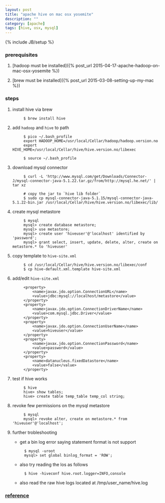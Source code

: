 ```yaml
---
layout: post
title: "apache hive on mac osx yosemite"
description: ""
category: [apache]
tags: [hive, osx, mysql]
---
```

{% include JB/setup %}


### prerequisites

1. [hadoop must be installed]({% post_url 2015-04-17-apache-hadoop-on-mac-osx-yosemite %})

1. [brew must be installed]({% post_url 2015-03-08-setting-up-my-mac %})

### steps

1. install hive via brew

            $ brew install hive

1. add `hadoop` and `hive` to path

            $ pico ~/.bash_profile
            export HADOOP_HOME=/usr/local/Cellar/hadoop/hadoop.version.no
            export HIVE_HOME=/usr/local/Cellar/hive/hive.version.no/libexec

            $ source ~/.bash_profile

1. download mysql connector

            $ curl -L 'http://www.mysql.com/get/Downloads/Connector-J/mysql-connector-java-5.1.22.tar.gz/from/http://mysql.he.net/' | tar xz

            # copy the jar to `hive lib folder`
            $ sudo cp mysql-connector-java-5.1.15/mysql-connector-java-5.1.22-bin.jar /usr/local/Cellar/hive/hive.version.no/libexec/lib/

1. create mysql metastore

            $ mysql
            mysql> create database metastore;
            mysql> use metastore;
            mysql> create user 'hiveuser'@'localhost' identified by 'password';
            mysql> grant select, insert, update, delete, alter, create on metastore.* to 'hiveuser'

1. copy template to `hive-site.xml`

            $ cd /usr/local/Cellar/hive/hive.version.no/libexec/conf
            $ cp hive-default.xml.template hive-site.xml

1. add/edit `hive-site.xml`

            <property>
                <name>javax.jdo.option.ConnectionURL</name>
                <value>jdbc:mysql://localhost/metastore</value>
            </property>
            <property>
                <name>javax.jdo.option.ConnectionDriverName</name>
                <value>com.mysql.jdbc.Driver</value>
            </property>
            <property>
                <name>javax.jdo.option.ConnectionUserName</name>
                <value>hiveuser</value>
            </property>
            <property>
                <name>javax.jdo.option.ConnectionPassword</name>
                <value>password</value>
            </property>
            <property>
                <name>datanucleus.fixedDatastore</name>
                <value>false</value>
            </property>

1. test if hive works

            $ hive
            hive> show tables;
            hive> create table temp_table temp_col string;

1. revoke few permissions on the mysql metastore

            $ mysql
            mysql> revoke alter, create on metastore.* from 'hiveuser'@'localhost';

1. further trobleshooting

    * get a bin log error saying statement format is not support

            $ mysql -uroot
            mysql> set global binlog_format = 'ROW';

    * also try reading the los as follows

            $ hive -hiveconf hive.root.logger=INFO,console

    * also read the raw hive logs located at /tmp/user_name/hive.log

### [reference](https://noobergeek.wordpress.com/2013/11/09/simplest-way-to-install-and-configure-hive-for-mac-osx-lion/)